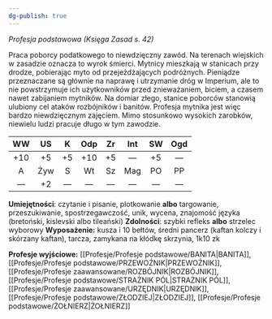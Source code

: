 ```yaml
---
dg-publish: true
---
```

*Profesja podstawowa (Księga Zasad s. 42)*

Praca poborcy podatkowego to niewdzięczny zawód. Na terenach wiejskich w zasadzie oznacza to wyrok śmierci. Mytnicy mieszkają w stanicach przy drodze, pobierając myto od przejeżdżających podróżnych. Pieniądze przeznaczane są głównie na naprawę i utrzymanie dróg w Imperium, ale to nie powstrzymuje ich użytkowników przed znieważaniem, biciem, a czasem nawet zabijaniem mytników. Na domiar złego, stanice poborców stanowią ulubiony cel ataków rozbójników i banitów. Profesja mytnika jest więc bardzo niewdzięcznym zajęciem. Mimo stosunkowo wysokich zarobków, niewielu ludzi pracuje długo w tym zawodzie.

| WW  | US  |  K  | Odp | Zr  | Int | SW  | Ogd |
| :-: | :-: | :-: | :-: | :-: | :-: | :-: | :-: |
| +10 | +5  | +5  | +10 | +5  |  —  | +5  |  —  |
|  A  | Żyw |  S  | Wt  | Sz  | Mag | PO  | PP  |
|  —  | +2  |  —  |  —  |  —  |  —  |  —  |  —  |
**Umiejętności**: czytanie i pisanie, plotkowanie **albo** targowanie, przeszukiwanie, spostrzegawczość, unik, wycena, znajomość języka (bretoński, kislevski albo tileański)
**Zdolności**: szybki refleks **albo** strzelec wyborowy
**Wyposażenie:** kusza i 10 bełtów, średni pancerz (kaftan kolczy i skórzany kaftan), tarcza, zamykana na kłódkę skrzynia, 1k10 zk

**Profesje wyjściowe:** [[Profesje/Profesje podstawowe/BANITA\|BANITA]], [[Profesje/Profesje podstawowe/PRZEWOŹNIK\|PRZEWOŹNIK]], [[Profesje/Profesje zaawansowane/ROZBÓJNIK\|ROZBÓJNIK]], [[Profesje/Profesje podstawowe/STRAŻNIK PÓL\|STRAŻNIK PÓL]], [[Profesje/Profesje zaawansowane/URZĘDNIK\|URZĘDNIK]], [[Profesje/Profesje podstawowe/ZŁODZIEJ\|ZŁODZIEJ]], [[Profesje/Profesje podstawowe/ŻOŁNIERZ\|ŻOŁNIERZ]]